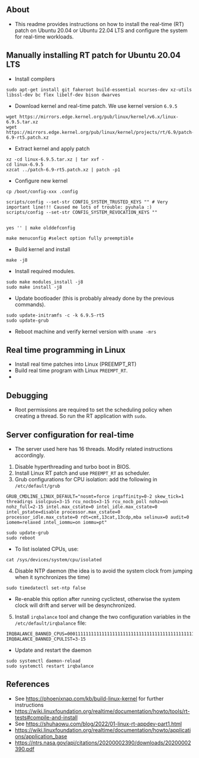 
## About
- This readme provides instructions on how to install the real-time (RT) patch on Ubuntu 20.04 or Ubuntu 22.04 LTS and configure the system for real-time workloads.

## Manually installing RT patch for Ubuntu 20.04 LTS 
- Install compilers 
```
sudo apt-get install git fakeroot build-essential ncurses-dev xz-utils libssl-dev bc flex libelf-dev bison dwarves
```
- Download kernel and real-time patch. We use kernel version `6.9.5`
```
wget https://mirrors.edge.kernel.org/pub/linux/kernel/v6.x/linux-6.9.5.tar.xz
wget https://mirrors.edge.kernel.org/pub/linux/kernel/projects/rt/6.9/patch-6.9-rt5.patch.xz
```

- Extract kernel and apply patch
```
xz -cd linux-6.9.5.tar.xz | tar xvf -
cd linux-6.9.5
xzcat ../patch-6.9-rt5.patch.xz | patch -p1

```
- Configure new kernel
```
cp /boot/config-xxx .config

scripts/config --set-str CONFIG_SYSTEM_TRUSTED_KEYS "" # Very important line!!! Caused me lots of trouble: pyuhala :)
scripts/config --set-str CONFIG_SYSTEM_REVOCATION_KEYS ""


yes '' | make olddefconfig

make menuconfig #select option fully preemptible
```
- Build kernel and install
```
make -j8 

```

- Install required modules.
```
sudo make modules_install -j8
sudo make install -j8
```
- Update bootloader (this is probably already done by the previous commands).
```
sudo update-initramfs -c -k 6.9.5-rt5
sudo update-grub
```
- Reboot machine and verify kernel version with `uname -mrs`



## Real time programming in Linux
- Install real time patches into Linux (PREEMPT_RT)
- Build real time program with Linux `PREEMPT_RT`.
- 

## Debugging 
- Root permissions are required to set the scheduling policy when creating a thread. So run the RT application with `sudo`.


## Server configuration for real-time
- The server used here has 16 threads. Modify related instructions accordingly.
1. Disable hyperthreading and turbo boot in BIOS.
2. Install Linux RT patch and use `PREEMPT_RT` as scheduler.
3. Grub configurations for CPU isolation: add the following in `/etc/default/grub`
```
GRUB_CMDLINE_LINUX_DEFAULT="nosmt=force irqaffinity=0-2 skew_tick=1 threadirqs isolcpus=3-15 rcu_nocbs=3-15 rcu_nocb_poll nohz=on nohz_full=2-15 intel.max_cstate=0 intel_idle.max_cstate=0 intel_pstate=disable processor.max_cstate=0 processor_idle.max_cstate=0 rdt=cmt,13cat,13cdp,mba selinux=0 audit=0 iomem=relaxed intel_iommu=on iommu=pt"

sudo update-grub
sudo reboot
```
- To list isolated CPUs, use: 
```
cat /sys/devices/system/cpu/isolated
```
4. Disable NTP daemon (the idea is to avoid the system clock from jumping when it synchronizes the time)
```
sudo timedatectl set-ntp false
```
- Re-enable this option after running cyclictest, otherwise the system clock will drift and server will be desynchronized.
5. Install `irqbalance` tool and change the two configuration variables in the `/etc/default/irqbalance` file:
```
IRQBALANCE_BANNED_CPUS=0001111111111111111111111111111111111111111111111111111111111111
IRQBALANCE_BANNED_CPULIST=3-15
```
- Update and restart the daemon
```
sudo systemctl daemon-reload
sudo systemctl restart irqbalance
```



## References
- See https://phoenixnap.com/kb/build-linux-kernel for further instructions
- https://wiki.linuxfoundation.org/realtime/documentation/howto/tools/rt-tests#compile-and-install
- See https://shuhaowu.com/blog/2022/01-linux-rt-appdev-part1.html
- https://wiki.linuxfoundation.org/realtime/documentation/howto/applications/application_base
- https://ntrs.nasa.gov/api/citations/20200002390/downloads/20200002390.pdf

